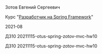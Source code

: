 Зотов Евгений Сергеевич

Курс "[Разработчик на Spring Framework](https://otus.ru/lessons/javaspring/)"

2021-08

ДЗ10 20211115-otus-spring-zotov-mvc-hw10

ДЗ10 20211115-otus-spring-zotov-mvc-hw10
